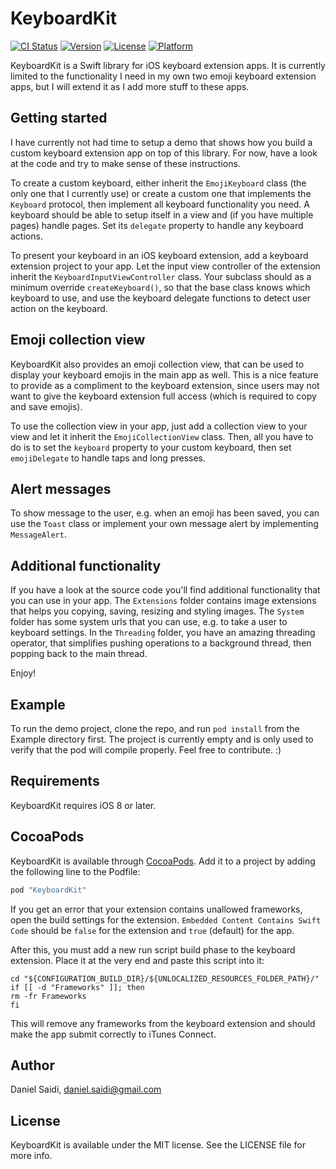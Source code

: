 # KeyboardKit

[![CI Status](http://img.shields.io/travis/danielsaidi/KeyboardKit.svg?style=flat)](https://travis-ci.org/danielsaidi/KeyboardKit)
[![Version](https://img.shields.io/cocoapods/v/KeyboardKit.svg?style=flat)](http://cocoapods.org/pods/KeyboardKit)
[![License](https://img.shields.io/cocoapods/l/KeyboardKit.svg?style=flat)](http://cocoapods.org/pods/KeyboardKit)
[![Platform](https://img.shields.io/cocoapods/p/KeyboardKit.svg?style=flat)](http://cocoapods.org/pods/KeyboardKit)


KeyboardKit is a Swift library for iOS keyboard extension apps. It is currently
limited to the functionality I need in my own two emoji keyboard extension apps,
but I will extend it as I add more stuff to these apps.



## Getting started

I have currently not had time to setup a demo that shows how you build a custom
keyboard extension app on top of this library. For now, have a look at the code
and try to make sense of these instructions.

To create a custom keyboard, either inherit the `EmojiKeyboard` class (the only
one that I currently use) or create a custom one that implements the `Keyboard`
protocol, then implement all keyboard functionality you need. A keyboard should
be able to setup itself in a view and (if you have multiple pages) handle pages.
Set its `delegate` property to handle any keyboard actions. 

To present your keyboard in an iOS keyboard extension, add a keyboard extension
project to your app. Let the input view controller of the extension inherit the 
`KeyboardInputViewController` class. Your subclass should as a minimum override 
`createKeyboard()`, so that the base class knows which keyboard to use, and use
the keyboard delegate functions to detect user action on the keyboard.



## Emoji collection view

KeyboardKit also provides an emoji collection view, that can be used to display
your keyboard emojis in the main app as well. This is a nice feature to provide
as a compliment to the keyboard extension, since users may not want to give the
keyboard extension full access (which is required to copy and save emojis).

To use the collection view in your app, just add a collection view to your view
and let it inherit the `EmojiCollectionView` class. Then, all you have to do is
to set the `keyboard` property to your custom keyboard, then set `emojiDelegate`
to handle taps and long presses.



## Alert messages

To show message to the user, e.g. when an emoji has been saved, you can use the
`Toast` class or implement your own message alert by implementing `MessageAlert`. 



## Additional functionality

If you have a look at the source code you'll find additional functionality that
you can use in your app. The `Extensions` folder contains image extensions that
helps you copying, saving, resizing and styling images. The `System` folder has
some system urls that you can use, e.g. to take a user to keyboard settings. In
the `Threading` folder, you have an amazing threading operator, that simplifies
pushing operations to a background thread, then popping back to the main thread.

Enjoy!



## Example

To run the demo project, clone the repo, and run `pod install` from the Example
directory first. The project is currently empty and is only used to verify that
the pod will compile properly. Feel free to contribute. :)



## Requirements

KeyboardKit requires iOS 8 or later.



## CocoaPods

KeyboardKit is available through [CocoaPods](http://cocoapods.org). Add it to a 
project by adding the following line to the Podfile:

```ruby
pod "KeyboardKit"
```

If you get an error that your extension contains unallowed frameworks, open the
build settings for the extension. `Embedded Content Contains Swift Code` should
be `false` for the extension and `true` (default) for the app. 

After this, you must add a new run script build phase to the keyboard extension.
Place it at the very end and paste this script into it:

```
cd "${CONFIGURATION_BUILD_DIR}/${UNLOCALIZED_RESOURCES_FOLDER_PATH}/"
if [[ -d "Frameworks" ]]; then
rm -fr Frameworks
fi
```

This will remove any frameworks from the keyboard extension and should make the
app submit correctly to iTunes Connect.




## Author

Daniel Saidi, daniel.saidi@gmail.com



## License

KeyboardKit is available under the MIT license. See the LICENSE file for more info.

